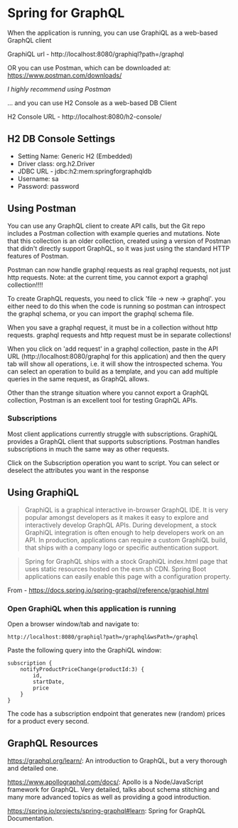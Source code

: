 # Spring for GraphQL

When the application is running, you can use GraphiQL as a web-based GraphQL client

GraphiQL url - http://localhost:8080/graphiql?path=/graphql

OR you can use Postman, which can be downloaded at: https://www.postman.com/downloads/

_I highly recommend using Postman_


... and you can use H2 Console as a web-based DB Client

H2 Console URL - http://localhost:8080/h2-console/

## H2 DB Console Settings

* Setting Name: Generic H2 (Embedded)
* Driver class: org.h2.Driver
* JDBC URL - jdbc:h2:mem:springforgraphqldb
* Username: sa
* Password: password

## Using Postman

You can use any GraphQL client to create API calls, but the Git repo includes a Postman collection with
example queries and mutations. Note that this collection is an older collection, created using a version of Postman
that didn't directly support GraphQL, so it was just using the standard HTTP features of Postman.

Postman can now handle graphql requests as real graphql requests, not just http requests.
Note: at the current time, you cannot export a graphql collection!!!!

To create GraphQL requests, you need to click 'file → new → graphql'.
you either need to do this when the code is running so postman can introspect the graphql schema, or you 
can import the graphql schema file.

When you save a graphql request, it must be in a collection without http requests. 
graphql requests and http request must be in separate collections!

When you click on 'add request' in a graphql collection, paste in the API URL (http://localhost:8080/graphql for this
application) and then the query tab will show all operations, i.e. it will show the introspected schema.
You can select an operation to build as a template, and you can add multiple queries in the same request, as
GraphQL allows.

Other than the strange situation where you cannot export a GraphQL collection, Postman is an excellent tool
for testing GraphQL APIs.

### Subscriptions

Most client applications currently struggle with subscriptions. GraphiQL provides a 
GraphQL client that supports subscriptions. 
Postman handles subscriptions in much the same way as other requests. 

Click on the Subscription operation you want to script. 
You can select or deselect the attributes you want in the response 

## Using GraphiQL

>GraphiQL is a graphical interactive in-browser GraphQL IDE. 
>It is very popular amongst developers as it makes it easy to explore and interactively 
>develop GraphQL APIs. 
>During development, a stock GraphiQL integration is often enough to help developers 
>work on an API. In production, applications can require a custom GraphiQL build, 
>that ships with a company logo or specific authentication support.

>Spring for GraphQL ships with a stock GraphiQL index.html page that uses 
>static resources hosted on the esm.sh CDN. Spring Boot applications can easily 
>enable this page with a configuration property.

From - https://docs.spring.io/spring-graphql/reference/graphiql.html

### Open GraphiQL when this application is running

Open a browser window/tab and navigate to:

```
http://localhost:8080/graphiql?path=/graphql&wsPath=/graphql
```

Paste the following query into the GraphiQL window:

```
subscription {
    notifyProductPriceChange(productId:3) {
        id,
        startDate,
        price
    }
}
```

The code has a subscription endpoint that generates new (random) prices for a product every second. 

## GraphQL Resources

https://graphql.org/learn/: An introduction to GraphQL, but a very thorough and detailed one.

https://www.apollographql.com/docs/: Apollo is a Node/JavaScript framework for GraphQL. Very detailed, talks about 
    schema stitching and many more advanced topics as well as providing a good introduction.

https://spring.io/projects/spring-graphql#learn: Spring for GraphQL Documentation.



